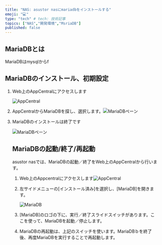 ```yaml
---
title: "NAS: asustor nasにmariadbをインストールする"
emoji: "💻"
type: "tech" # tech: 技術記事
topics: ["NAS","開発環境","MsriaDB"]
published: false
---
```


## MariaDBとは

MariaDBはmysqlからf



## MariaDBのインストール、初期設定

1. Web上のAppCentralにアクセスします

   ![AppCentral](https://lh3.googleusercontent.com/pw/ACtC-3dQ0X5mzXPOTn6xP83RqP-ww6dofBiHPMGryWp7J31uAOZt2PMEEOSyWY-kdntuiVWgkGCuzpgj7enxqBk6u4MWT57UUWHvuYVhPQAvD_RO5vHKu_K7lIOGzOGLQuhrGtT6cS4MNwP-a16B2faCBQo0=w1025-h599-no?authuser=0)



2. AppCentralからMariaDBを探し、選択します。![MariaDBペーン](https://lh3.googleusercontent.com/pw/ACtC-3dRotF4_pvpo_mJfrqCdrYN6lM_98Yk-rvI_2dBdIHXhks-ntmL_ImNytX41sDBM7Imk6VS31DBD0GEBqBZZ5b3uEu2atwgKsTCoAtcKcfjzeW5zz197vbhbZkhZ4nZ94FMcDBpni5nZt-ikl2cTz8W=w1027-h600-no?authuser=0) 



3. MariaDBのインストールは終了です

   ![MariaDBペーン](https://lh3.googleusercontent.com/pw/ACtC-3ey8__4FjZZg9wrhJlJ5QDMDt68_dXQUV7rduInI6mfUlnmvfT2lYTgn8WGbZ4dkd4H_56SjGxZmYhBgG64LKQhDKdHrmOU2rPZ-MKIJDrFMvHHzP-WL_OrsPTGhx9djkHNQYYrHw-fGGCqvu659YM6=w1022-h599-no?authuser=0)
   
   
   
   ## MariaDBの起動/終了/再起動
   
   asustor nasでは、MariaDBの起動／終了をWeb上のAppCentralから行います。
   
   1. Web上のAppcentralにアクセスします![AppCentral](https://lh3.googleusercontent.com/pw/ACtC-3dQ0X5mzXPOTn6xP83RqP-ww6dofBiHPMGryWp7J31uAOZt2PMEEOSyWY-kdntuiVWgkGCuzpgj7enxqBk6u4MWT57UUWHvuYVhPQAvD_RO5vHKu_K7lIOGzOGLQuhrGtT6cS4MNwP-a16B2faCBQo0=w1025-h599-no?authuser=0)
   
   2. 左サイドメニューの[インストール済み]を選択し、[MariaDB]を開きます。
   
      ![MariaDB](https://lh3.googleusercontent.com/pw/ACtC-3dLFPvgun4wuo2Uxz4lSGGytv-_-8_07JriNIBNJP7R08y1BqUP32J5vZB0dU1ndSrC4K9HnwBoxuuLXhKuTxFVzGn1yggdvA5Jj25uNLO2bXQhyXA38aEVRGnVrjOCNG_GKkVnPCb-RDfPwgYm3Vwl=w1024-h604-no?authuser=0)
   
   3. [MariaDB]のロゴの下に、実行／終了スライドスイッチがあります。ここを使って、MariaDBを起動／停止します。
   
   4. MariaDBの再起動は、上記のスイッチを使います。MariaDBｂを終了後、再度MariaDBを実行することで再起動します。
   
      
